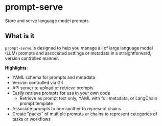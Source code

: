 # prompt-serve
Store and serve language model prompts

## What is it
`prompt-serve` is designed to help you manage all of large language model (LLM) prompts and associated settings or metadata in a straightforward, version controlled manner.

**Highlights:**
* YAML schema for prompts and metadata
* Version controlled via Git
* API server to upload or retrieve prompts
* Easily retrieve prompts for use in your own code
  * Retrieve as prompt text only, YAML with full metadata, or LangChain prompt template  
* Associate prompts to one another to represent chains
* Create "packs" of multiple prompts or chains to represent categories of tasks or workflows



